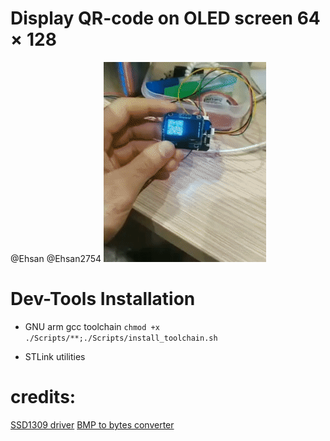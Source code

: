 # Display QR-code on OLED screen $64 \times 128$
@Ehsan @Ehsan2754
![](qrcode.gif)


# Dev-Tools Installation

* GNU arm gcc toolchain
  ```chmod +x ./Scripts/**;./Scripts/install_toolchain.sh```

* STLink utilities

# credits:
[SSD1309 driver](https://github.com/afiskon/stm32-ssd1306)
[BMP to bytes converter](https://en.radzio.dxp.pl/bitmap_converter/)